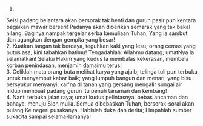 1.
Seisi padang belantara akan bersorak tak henti
dan gurun pasir pun kentara bagaikan mawar berseri!
Padanya akan diberikan semarak yang tak bakal hilang:
Baginya nampak tergelar serba kemuliaan Tuhan,
Yang ia sambut dan agungkan dengan gempita yang besar!
<br>
2.
Kuatkan tangan tak berdaya, teguhkan kaki yang lesu;
orang cemas yang putus asa, kini tabahkan hatimu!
Tengadahlah: Allahmu datang; umatNya Ia selamatkan!
Selaku Hakim yang kudus Ia membalas kekerasan,
membela korban penindasan, menjamin damaimu terus!
<br>
3.
Celiklah mata orang buta melihat karya yang ajaib,
telinga tuli pun terbuka untuk menyambut kabar baik;
yang lumpuh bangun dan menari, yang bisu bersyukur menyanyi,
kar'na di tanah yang gersang mengalir sungai air hidup
membuat padang gurun itu penuh tanaman dan kembang!
<br>
4.
Nanti terbuka jalan raya; umat kudus pelintasnya,
bebas ancaman dan bahaya, menuju Sion mulia.
Semua dibebaskan Tuhan, bersorak-sorai akan pulang
Ke negeri pusakanya. Habislah duka dan derita;
Limpahlah sumber sukacita sampai selama-lamanya!